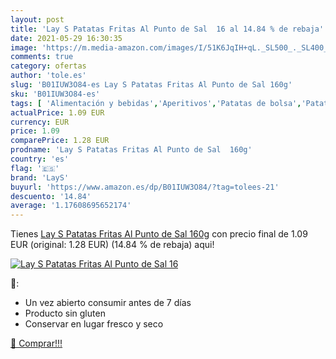 ```yaml
---
layout: post
title: 'Lay S Patatas Fritas Al Punto de Sal  16 al 14.84 % de rebaja'
date: 2021-05-29 16:30:35
image: 'https://m.media-amazon.com/images/I/51K6JqIH+qL._SL500_._SL400_.jpg'
comments: true
category: ofertas
author: 'tole.es'
slug: 'B01IUW3O84-es Lay S Patatas Fritas Al Punto de Sal 160g'
sku: 'B01IUW3O84-es'
tags: [ 'Alimentación y bebidas','Aperitivos','Patatas de bolsa','Patatas de bolsa y tortitas de verduras','fritas','lays','patatas', ]
actualPrice: 1.09 EUR
currency: EUR
price: 1.09
comparePrice: 1.28 EUR
prodname: 'Lay S Patatas Fritas Al Punto de Sal  160g'
country: 'es'
flag: '🇪🇸'
brand: 'LayS'
buyurl: 'https://www.amazon.es/dp/B01IUW3O84/?tag=tolees-21'
descuento: '14.84'
average: '1.17608695652174'
---
```


Tienes [Lay S Patatas Fritas Al Punto de Sal  160g](https://www.amazon.es/dp/B01IUW3O84/?tag=tolees-21) con precio final de  1.09 EUR (original: 1.28 EUR) (14.84 %  de rebaja) aqui!

[![Lay S Patatas Fritas Al Punto de Sal  16](https://m.media-amazon.com/images/I/51K6JqIH+qL._SL500_._SL400_.jpg)](https://www.amazon.es/dp/B01IUW3O84/?tag=tolees-21)

🔎:

- Un vez abierto consumir antes de 7 días
- Producto sin gluten
- Conservar en lugar fresco y seco

[🛒 Comprar!!!](https://www.amazon.es/dp/B01IUW3O84/?tag=tolees-21)
